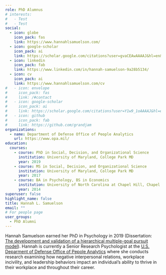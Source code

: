 ```yaml
---
role: PhD Alumnus
# interests:
#   - Test
#   - Test
social:
  - icon: globe
    icon_pack: fas
    link: https://www.hannahlsamuelson.com/
  - icon: google-scholar
    icon_pack: ai
    link: https://scholar.google.com/citations?user=gvaCEAwAAAAJ&hl=en&oi=ao
  - icon: linkedin
    icon_pack: fab
    link: https://www.linkedin.com/in/hannah-samuelson-9a28b5134/
  - icon: cv
    icon_pack: ai
    link: https://www.hannahlsamuelson.com/cv
#   - icon: envelope
#     icon_pack: fas
#     link: /#contact
#   - icon: google-scholar
#     icon_pack: ai
#     link: https://scholar.google.com/citations?user=Y1w9_1oAAAAJ&hl=en
#   - icon: github
#     icon_pack: fab
#     link: https://github.com/grandjam 
organizations:
  - name: Department of Defense Office of People Analytics
    url: https://www.opa.mil/
education:
  courses:
    - course: PhD in Social, Decision, and Organizational Science
      institution: University of Maryland, College Park MD
      year: 2019
    - course: MS in Social, Decision, and Organizational Science
      institution: University of Maryland, College Park MD
      year: 2017
    - course: BA in Psychology, BS in Economics
      institution: University of North Carolina at Chapel Hill, Chapel Hill NC
      year: 2014
superuser: false
highlight_name: false
title: Hannah L. Samuelson
email: ""
# For people page
user_groups: 
  - PhD Alumni
---
```

Hannah Samuelson earned her PhD in Psychology in 2019 (Dissertation: [The development and validation of a hierarchical multiple-goal pursuit model](https://drum.lib.umd.edu/handle/1903/25052)). Hannah is currently a Senior Research Psychologist at the [U.S. Deparment of Defense Office of Pepole Analytics](https://www.opa.mil/) where she conducts research examining how negative interpersonal relations, workplace incivility, and leadership behaviors impact an individual’s ability to thrive in their workplace and throughout their career.
